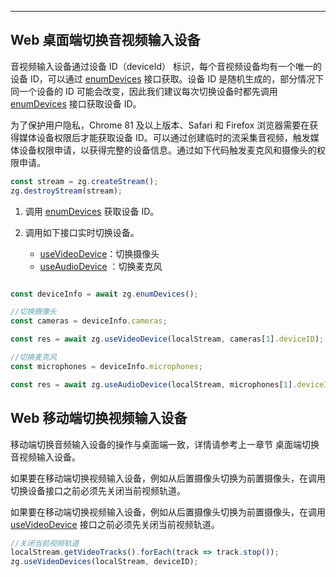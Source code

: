 <Title>Web 平台上，Express 如何在通话中切换音视频输入设备？</Title>



- - -

## Web 桌面端切换音视频输入设备

音视频输入设备通过设备 ID（deviceId） 标识，每个音视频设备均有一个唯一的设备 ID，可以通过 [enumDevices](https://doc-zh.zego.im/article/api?doc=Express_Audio_SDK_API~javascript_web~class~ZegoExpressEngine&jumpType=route#enum-devices) 接口获取。设备 ID 是随机生成的，部分情况下同一个设备的 ID 可能会改变，因此我们建议每次切换设备时都先调用 [enumDevices](https://doc-zh.zego.im/article/api?doc=Express_Audio_SDK_API~javascript_web~class~ZegoExpressEngine&jumpType=route#enum-devices) 接口获取设备 ID。

为了保护用户隐私，Chrome 81 及以上版本、Safari 和 Firefox 浏览器需要在获得媒体设备权限后才能获取设备 ID。可以通过创建临时的流采集音视频，触发媒体设备权限申请，以获得完整的设备信息。通过如下代码触发麦克风和摄像头的权限申请。
 ```javascript
 const stream = zg.createStream();
 zg.destroyStream(stream);
 ```

1. 调用 [enumDevices](https://doc-zh.zego.im/article/api?doc=Express_Audio_SDK_API~javascript_web~class~ZegoExpressEngine&jumpType=route#enum-devices) 获取设备 ID。

2. 调用如下接口实时切换设备。
    - [useVideoDevice](https://doc-zh.zego.im/article/api?doc=Express_Audio_SDK_API~javascript_web~class~ZegoExpressEngine&jumpType=route#use-video-device)：切换摄像头
    - [useAudioDevice](https://doc-zh.zego.im/article/api?doc=Express_Audio_SDK_API~javascript_web~class~ZegoExpressEngine&jumpType=route#use-audio-device) ：切换麦克风


```javascript

const deviceInfo = await zg.enumDevices();

//切换摄像头
const cameras = deviceInfo.cameras;

const res = await zg.useVideoDevice(localStream, cameras[1].deviceID);

//切换麦克风
const microphones = deviceInfo.microphones;

const res = await zg.useAudioDevice(localStream, microphones[1].deviceID);
```

## Web 移动端切换视频输入设备

<Note title="说明">



移动端切换音频输入设备的操作与桌面端一致，详情请参考上一章节 桌面端切换音视频输入设备。

</Note>





如果要在移动端切换视频输入设备，例如从后置摄像头切换为前置摄像头，在调用切换设备接口之前必须先关闭当前视频轨道。

<Warning title="注意">


如果要在移动端切换视频输入设备，例如从后置摄像头切换为前置摄像头，在调用 [useVideoDevice](https://doc-zh.zego.im/article/api?doc=Express_Audio_SDK_API~javascript_web~class~ZegoExpressEngine&jumpType=route#use-video-device) 接口之前必须先关闭当前视频轨道。

</Warning>





``` JavaScript
//关闭当前视频轨道
localStream.getVideoTracks().forEach(track => track.stop());
zg.useVideoDevices(localStream, deviceID);
```
